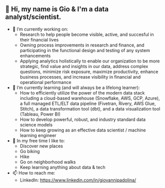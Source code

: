 ## 👋 Hi, my name is Gio & I'm a data analyst/scientist.

- 🔭 I’m currently working on:
    - Research to help people become visible, active, and succesful in their financial lives
    - Owning process improvements in research and finance, and participating in the functional design and testing of any system enhancements
    - Applying analytics holistically to enable our organization to be more strategic, find value and insights in our data, address complex questions, minimize risk exposure, maximize productivity, enhance business processes, and increase visibility in financial and operational performance
- 🌱 I’m currently learning (and will always be a lifelong learner):
    - How to efficiently utilize the power of the modern data stack including a cloud-based warehouse (Snowflake, AWS, GCP, Azure), a full managed ETL/ELT data pipeline (Fivetran, Rivery, AWS Glue, Stitch), a data transformation tool (dbt), and a data visualization tool (Tableau, Power BI)
    - How to develop powerful, robust, and industry standard data science models
    - How to keep growing as an effective data scientist / machine learning engineer
- 🎳 In my free time I like to:
    - Discover new places
    - Go biking
    - Hike
    - Go on neighborhood walks
    - Keep learning anything about data & tech
- 📫 How to reach me:
    - LinkedIn: https://www.linkedin.com/in/giovannipadolina/

<!---
gpadolina/gpadolina is a ✨ special ✨ repository because its `README.md` (this file) appears on your GitHub profile.
You can click the Preview link to take a look at your changes.
--->
